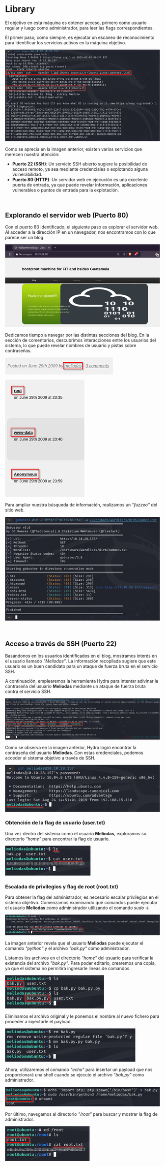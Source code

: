 # Library

El objetivo en esta máquina es obtener acceso, primero como usuario regular y luego como administrador, para leer las flags correspondientes.

El primer paso, como siempre, es ejecutar un escaneo de reconocimiento para identificar los servicios activos en la máquina objetivo.

![Imagen 1](_resources/1.png)

Como se aprecia en la imagen anterior, existen varios servicios que merecen nuestra atención:

- **Puerto 22 (SSH)**: Un servicio SSH abierto sugiere la posibilidad de acceso remoto, ya sea mediante credenciales o explotando alguna vulnerabilidad.
- **Puerto 80 (HTTP)**: Un servidor web en ejecución es una excelente puerta de entrada, ya que puede revelar información, aplicaciones vulnerables o puntos de entrada para la explotación.  

<br/>

## Explorando el servidor web (Puerto 80)

Con el puerto 80 identificado, el siguiente paso es explorar el servidor web. Al acceder a la dirección IP en un navegador, nos encontramos con lo que parece ser un blog.

![Imagen 2](_resources/2.png)

Dedicamos tiempo a navegar por las distintas secciones del blog. En la sección de comentarios, descubrimos interacciones entre los usuarios del sistema, lo que puede revelar nombres de usuario y pistas sobre contraseñas.

![Imagen 3](_resources/3.png)

![Imagen 4](_resources/4.png)

Para ampliar nuestra búsqueda de información, realizamos un *"fuzzeo"* del sitio web.

![Imagen 6](_resources/6.png)

<br>

## Acceso a través de SSH (Puerto 22)

Basándonos en los usuarios identificados en el blog, mostramos interés en el usuario llamado *"Meliodas"*. La información recopilada sugiere que este usuario es un buen candidato para un ataque de fuerza bruta en el servicio SSH.

A continuación, emplearemos la herramienta Hydra para intentar adivinar la contraseña del usuario **Meliodas** mediante un ataque de fuerza bruta contra el servicio SSH.

![Imagen 7](_resources/7.png)

Como se observa en la imagen anterior, Hydra logró encontrar la contraseña del usuario **Meliodas**. Con estas credenciales, podemos acceder al sistema objetivo a través de SSH.

![Imagen 8](_resources/8.png)

### Obtención de la flag de usuario (user.txt)

Una vez dentro del sistema como el usuario **Meliodas**, exploramos su directorio *"home"* para encontrar la flag de usuario.

![Imagen 9](_resources/9.png)

### Escalada de privilegios y flag de root (root.txt)

Para obtener la flag del administrador, es necesario escalar privilegios en el sistema objetivo. Comenzamos examinando qué comandos puede ejecutar el usuario **Meliodas** como administrador utilizando el comando *sudo -l*.

![Imagen 10](_resources/10.png)

La imagen anterior revela que el usuario **Meliodas** puede ejecutar el comando *"python"* y el archivo *"bak.py"* como administrador.

Listamos los archivos en el directorio *"home"* del usuario para verificar la existencia del archivo *"bak.py"*. Para poder editarlo, crearemos una copia, ya que el sistema no permitirá ingresarle líneas de comandos.

![Imagen 11](_resources/11.png)

Eliminamos el archivo original y le ponemos el nombre al nuevo fichero para proceder a inyectarle el payload.

![Imagen 12](_resources/12.png)

Ahora, utilizaremos el comando *"echo"* para insertar un payload que nos proporcionará una shell cuando se ejecute el archivo *"bak.py"* como administrador.

![Imagen 13](_resources/13.png)

Por último, navegamos al directorio *"/root"* para buscar y mostrar la flag de administrador.

![Imagen 14](_resources/14.png)
